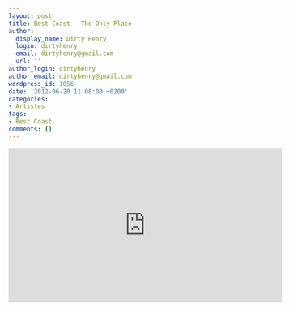 ```yaml
---
layout: post
title: Best Coast - The Only Place
author:
  display_name: Dirty Henry
  login: dirtyhenry
  email: dirtyhenry@gmail.com
  url: ''
author_login: dirtyhenry
author_email: dirtyhenry@gmail.com
wordpress_id: 1056
date: '2012-06-20 11:08:00 +0200'
categories:
- Artistes
tags:
- Best Coast
comments: []
---
```

<iframe width="540" height="304" src="http://www.youtube.com/embed/AJW00gx4wvE" frameborder="0" allowfullscreen></iframe>
